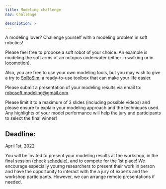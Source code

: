 ```yaml
---
title: Modeling challenge
nav: Challenge

description: > 
---
```


A modeling lover? Challenge yourself with a modeling problem in soft robotics! 

Please feel free to propose a soft robot of your choice. An example is modeling the soft arms of an octopus underwater (either in walking or in locomotion).

Also, you are free to use your own modeling tools, but you may wish to give a try to [SoRoSim](https://github.com/Ikhlas-Ben-Hmida/SoRoSim), a ready-to-use toolbox that can make your life easier.

Please submit a presentation of your modeling results via email to: robosoft.modeling@gmail.com. 

Please limit it to a maximum of 3 slides (including possible videos) and please ensure to explain your modeling approach and the techniques used. Any highlights of your model performance will help the jury and participants to select the final winner!

## Deadline: 
April 1st, 2022

You will be invited to present your modeling results at the workshop, in the final session (check [schedule](https://robosoft-modeling.github.io/robosoft-2022-workshop/content/1-schedule.html)), and to compete for the 1st place!
We encourage especially yourng researchers to present their work in person and have the opportunity to interact with the a jury of experts and the workshop participants. However, we can arrange remote presentations if needed.
